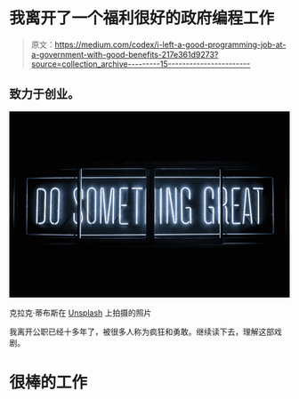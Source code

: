 # 我离开了一个福利很好的政府编程工作

> 原文：<https://medium.com/codex/i-left-a-good-programming-job-at-a-government-with-good-benefits-217e361d9273?source=collection_archive---------15----------------------->

## 致力于创业。

![](img/392ab5121797ca54b7cacaf0e144a715.png)

克拉克·蒂布斯在 [Unsplash](https://unsplash.com?utm_source=medium&utm_medium=referral) 上拍摄的照片

我离开公职已经十多年了，被很多人称为疯狂和勇敢。继续读下去，理解这部戏剧。

# 很棒的工作